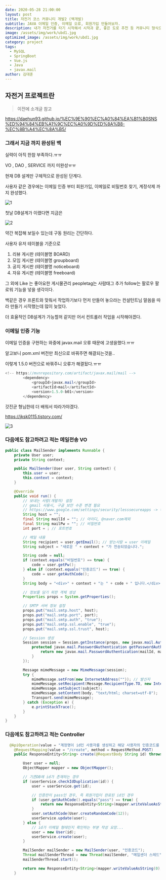 ```yaml
---
date: 2020-05-28 21:00:00
layout: post
title: 자전거 코스 커뮤니티 개발2 (백개발)
subtitle: JAVA 이메일 인증, 이메일 오류, 회원가입 만들어보자.
description: 내가 자전거를 타기 시작해서 시작과 끝, 좋은 도로 추천 등 커뮤니티 형식으로 만들어보자
image: /assets/img/work/ubd1.jpg
optimized_image: /assets/img/work/ubd1.jpg
category: project
tags:
  - MySQL
  - SpringBoot
  - Vue.js
  - Java
  - javax.mail
author: 김대훈
---
```


## 자전거 프로젝트란

> 이전에 소개글 참고

<https://daehun93.github.io/%EC%9E%90%EC%A0%84%EA%B1%B0SNS%ED%94%84%EB%A1%9C%EC%A0%9D%ED%8A%B8-%EC%8B%A4%EC%8A%B5/>


### 그래서 지금 까지 완성된 백 

실력이 아직 한참 부족하다.ㅠㅠ

VO , DAO , SERVICE 까지 미완성ㅠㅠ

현재 DB 설계만 구체적으로 완성된 단계다.

사용자 같은 경우에는 이메일 인증 부터 회원가입, 이메일로 비밀번호 찾기, 계정삭제
까지 완성했다.

![1](../assets/img/work/DB.png)

첫날 DB설계가 이랬다면 지금은

![2](../assets/img/work/자전거db1.png)

약간 복잡해 보일수 있는데 구동 원리는 간단하다.

사용자 유저 테이블을 기준으로

1. 리뷰 게시판 (테이블명 BOARD)
2. 모임 게시판 (테이블명 groupboard)
3. 공지 게시판 (테이블명 noticeboard)
4. 자유 게시판 (테이블명 freeboard)

그 외에 Like 는 좋아요한 게시물관리
peopletag는 사람태그 추가
follow는 팔로우 팔로워 기능을 넣을 생각이다.

백같은 경우 프론트와 맞춰서 작업하기보다 먼저 만들어 놓으라는
컨설턴트님 말씀을 따라 만들기 시작했는데 많이 늦었다.

더 효율적인 DB설계가 가능할꺼 같지만 어서 컨트롤러 작업을 시작해야겠다.

### 이메일 인증 기능 

이메일 인증을 구현하는 와중에 javax.mail 오류
때문에 고생을했다.ㅠㅠ 

알고보니 pom.xml 버전만 최신으로 바꿔주면 해결되는것을..

이렇게
1.5.0 버전으로 바꿔주니 오류가 해결됬다.ㅠㅠ

``` java
<!-- https://mvnrepository.com/artifact/javax.mail/mail -->
		<dependency>
			<groupId>javax.mail</groupId>
			<artifactId>mail</artifactId>
			<version>1.5.0-b01</version>
		</dependency>
```

갓진균 형님한테 더 배워서 따라가야겠다.

https://jksk0115.tistory.com/

![3](../assets/img/work/ubd2.jpg)

### 다음에도 참고하려고 적는 메일전송 VO
```java
public class MailSender implements Runnable {
	private User user;
	private String context;

	public MailSender(User user, String context) {
		this.user = user;
		this.context = context;
	}

	@Override
	public void run() {
		// 보내는 사람(개발자) 설정
		// gmail 사용시, 구글 보안 수준 변경 필요
		// https://www.google.com/settings/security/lesssecureapps -> 허용
		String host = "";
		final String mailId = ""; // 아이디, @naver.com제외
		final String mailPw = ""; // 비밀번호
		int port = ; // 포트번호

		// 메일 내용
		String recipient = user.getEmail(); // 받는사람 = user 이메일
		String subject = "새로운 " + context + "가 전송되었습니다.";

		String code = null;
		if (context.equals("비밀번호") == true) {
			code = user.getPw();
		} else if (context.equals("인증코드") == true) {
			code = user.getAuthCode();
		}
		String body = "<div>" + context + "는 " + code + " 입니다.</div>";

		// 정보를 담기 위한 객체 생성
		Properties props = System.getProperties();

		// SMTP 서버 정보 설정
		props.put("mail.smtp.host", host);
		props.put("mail.smtp.port", port);
		props.put("mail.smtp.auth", "true");
		props.put("mail.smtp.ssl.enable", "true");
		props.put("mail.smtp.ssl.trust", host);

		// Session 생성
		Session session = Session.getInstance(props, new javax.mail.Authenticator() {
			protected javax.mail.PasswordAuthentication getPasswordAuthentication() {
				return new javax.mail.PasswordAuthentication(mailId, mailPw);
			}
		});

		Message mimeMessage = new MimeMessage(session);
		try {
			mimeMessage.setFrom(new InternetAddress("")); // 발신자
			mimeMessage.setRecipient(Message.RecipientType.TO, new InternetAddress(recipient)); // 수신자
			mimeMessage.setSubject(subject);
			mimeMessage.setContent(body, "text/html; charset=utf-8");
			Transport.send(mimeMessage);
		} catch (Exception e) {
			e.printStackTrace();
		}
	}
}

```

### 다음에도 참고하려고 적는 Controller
```java
  @ApiOperation(value = "계정명이 id인 사용자를 생성하고 해당 사용자의 인증코드를 반환한다.")
	@RequestMapping(value = "/create", method = RequestMethod.POST)
	public ResponseEntity<String> create(@RequestBody String id) throws Exception {

		User user = null;
		ObjectMapper mapper = new ObjectMapper();

		// 기존DB에 id가 존재하는 경우
		if (userService.checkIdDuplication(id)) {
			user = userService.get(id);

			// 인증란이 pass인 경우, 즉 회원가입이 완료된 id인 경우
			if (user.getAuthCode().equals("pass") == true) {
				return new ResponseEntity<String>(mapper.writeValueAsString(1), HttpStatus.OK);
			}
			user.setAuthCode(User.createRandomCode(12));
			userService.update(user);
		} else {
			// id가 이메일 형태인지 확인하는 부분 작성 요망...
			user = new User(id);
			userService.create(user);
		}

		MailSender mailSender = new MailSender(user, "인증코드");
		Thread mailSenderThread = new Thread(mailSender, "메일센더 스레드");
		mailSenderThread.start();

		return new ResponseEntity<String>(mapper.writeValueAsString(0), HttpStatus.OK);
	}

```